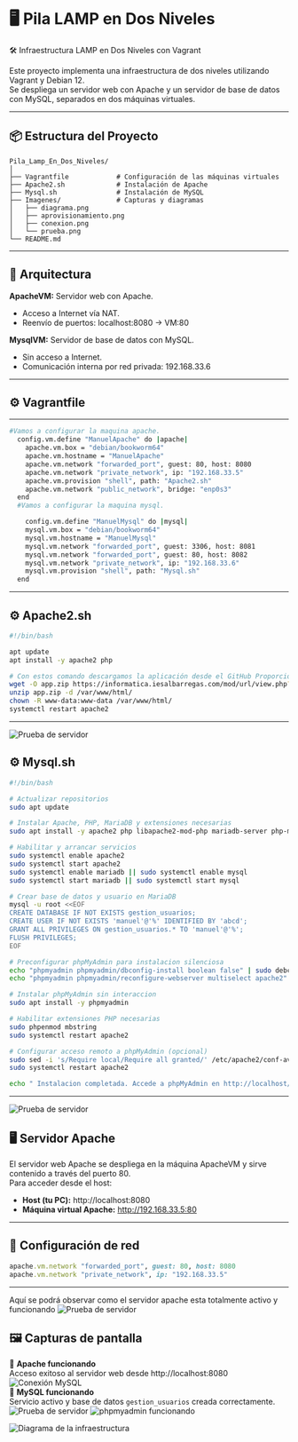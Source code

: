 # 🖥️ Pila LAMP en Dos Niveles

🛠️ Infraestructura LAMP en Dos Niveles con Vagrant

Este proyecto implementa una infraestructura de dos niveles utilizando Vagrant y Debian 12.  
Se despliega un servidor web con Apache y un servidor de base de datos con MySQL, separados en dos máquinas virtuales.

---

## 📦 Estructura del Proyecto

```
Pila_Lamp_En_Dos_Niveles/
│
├── Vagrantfile            # Configuración de las máquinas virtuales
├── Apache2.sh             # Instalación de Apache
├── Mysql.sh               # Instalación de MySQL
├── Imagenes/              # Capturas y diagramas
│   ├── diagrama.png
│   ├── aprovisionamiento.png
│   ├── conexion.png
│   └── prueba.png
└── README.md
```

---

## 🧱 Arquitectura

**ApacheVM:** Servidor web con Apache.  
- Acceso a Internet vía NAT.  
- Reenvío de puertos: localhost:8080 → VM:80  

**MysqlVM:** Servidor de base de datos con MySQL.  
- Sin acceso a Internet.  
- Comunicación interna por red privada: 192.168.33.6  

---

## ⚙️ Vagrantfile
---
```bash
#Vamos a configurar la maquina apache.
  config.vm.define "ManuelApache" do |apache|
    apache.vm.box = "debian/bookworm64"
    apache.vm.hostname = "ManuelApache"
    apache.vm.network "forwarded_port", guest: 80, host: 8080
    apache.vm.network "private_network", ip: "192.168.33.5"
    apache.vm.provision "shell", path: "Apache2.sh"
    apache.vm.network "public_network", bridge: "enp0s3"
  end
  #Vamos a configurar la maquina mysql.

    config.vm.define "ManuelMysql" do |mysql|
    mysql.vm.box = "debian/bookworm64"
    mysql.vm.hostname = "ManuelMysql"
    mysql.vm.network "forwarded_port", guest: 3306, host: 8081
    mysql.vm.network "forwarded_port", guest: 80, host: 8082
    mysql.vm.network "private_network", ip: "192.168.33.6"
    mysql.vm.provision "shell", path: "Mysql.sh"
  end

```

---

## ⚙️ Apache2.sh
```bash
#!/bin/bash

apt update
apt install -y apache2 php 

# Con estos comando descargamos la aplicación desde el GitHub Proporcionado.
wget -O app.zip https://informatica.iesalbarregas.com/mod/url/view.php?id=4382
unzip app.zip -d /var/www/html/
chown -R www-data:www-data /var/www/html/
systemctl restart apache2
```

---
![Prueba de servidor](Imagenes/intalacionapache.png)


## ⚙️ Mysql.sh

```bash
#!/bin/bash

# Actualizar repositorios
sudo apt update

# Instalar Apache, PHP, MariaDB y extensiones necesarias
sudo apt install -y apache2 php libapache2-mod-php mariadb-server php-mysql php-mbstring php-zip php-gd php-json php-curl

# Habilitar y arrancar servicios
sudo systemctl enable apache2
sudo systemctl start apache2
sudo systemctl enable mariadb || sudo systemctl enable mysql
sudo systemctl start mariadb || sudo systemctl start mysql

# Crear base de datos y usuario en MariaDB
mysql -u root <<EOF
CREATE DATABASE IF NOT EXISTS gestion_usuarios;
CREATE USER IF NOT EXISTS 'manuel'@'%' IDENTIFIED BY 'abcd';
GRANT ALL PRIVILEGES ON gestion_usuarios.* TO 'manuel'@'%';
FLUSH PRIVILEGES;
EOF

# Preconfigurar phpMyAdmin para instalacion silenciosa
echo "phpmyadmin phpmyadmin/dbconfig-install boolean false" | sudo debconf-set-selections
echo "phpmyadmin phpmyadmin/reconfigure-webserver multiselect apache2" | sudo debconf-set-selections

# Instalar phpMyAdmin sin interaccion
sudo apt install -y phpmyadmin

# Habilitar extensiones PHP necesarias
sudo phpenmod mbstring
sudo systemctl restart apache2

# Configurar acceso remoto a phpMyAdmin (opcional)
sudo sed -i 's/Require local/Require all granted/' /etc/apache2/conf-available/phpmyadmin.conf
sudo systemctl restart apache2

echo " Instalacion completada. Accede a phpMyAdmin en http://localhost/phpmyadmin"
```

---
![Prueba de servidor](Imagenes/intalaciónmysql.png)


## 🖥️ Servidor Apache

El servidor web Apache se despliega en la máquina ApacheVM y sirve contenido a través del puerto 80.  
Para acceder desde el host:

- **Host (tu PC):** http://localhost:8080  
- **Máquina virtual Apache:** http://192.168.33.5:80  

---

## 🔧 Configuración de red

```ruby
apache.vm.network "forwarded_port", guest: 80, host: 8080
apache.vm.network "private_network", ip: "192.168.33.5"
```
---

Aquí se podrá observar como el servidor apache esta totalmente activo y funcionando
![Prueba de servidor](Imagenes/estadoapache.png)

## 🖼️ Capturas de pantalla

🔹 **Apache funcionando**  
Acceso exitoso al servidor web desde http://localhost:8080  
![Conexión MySQL](Imagenes/apache_check.png)  
🔹 **MySQL funcionando**  
Servicio activo y base de datos `gestion_usuarios` creada correctamente.  
![Prueba de servidor](Imagenes/mariadb.png)
![phpmyadmin funcionando](Imagenes/phpmyadmin.png)

![Diagrama de la infraestructura](Imagenes/BBDD_CEHCK.png)  


